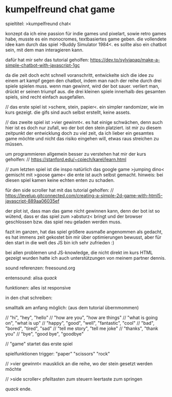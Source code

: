 # kumpelfreund chat game
spieltitel: >kumpelfreund chat<

konzept
da ich eine passion für indie games und pixelart, sowie 
retro games habe, musste es ein monocromes, textbasiertes game geben. 
die vollendete idee kam durch das spiel >Buddy Simulator 1984<.
es sollte also ein chatbot sein, mit dem man interagieren kann. 

dafür hat mir sehr das tutorial geholfen:
https://dev.to/sylviapap/make-a-simple-chatbot-with-javascript-1gc

da die zeit doch echt schnell voranschritt, entwickelte sich die 
idee zu einem art kampf gegen den chatbot, indem man nach der reihe 
durch drei spiele spielen muss. wenn man gewinnt, wird der bot 
sauer. verliert man, drückt er seinen triumpf aus. die drei kleinen
spiele innerhalb des gesamten spiels, sind recht einfach ausgefallen.

// das erste spiel ist >schere, stein, papier<. 
ein simpler randomizer, wie im kurs gezeigt.
die gifs sind auch selbst erstellt, keine assets.

// das zweite spiel ist >vier gewinnt<. 
es hat einige schwächen, denn auch hier ist es doch 
nur zufall, wo der bot den stein platziert. 
ist mir zu diesem zeitpunkt der entwicklung doch zu viel zeit, da ich lieber
ein gesamtes game möchte und nicht das risiko eingehen will, etwas raus streichen zu müssen.

um programmieren allgemein besser zu verstehen hat mir der kurs geholfen:
// https://stanford.edu/~cpiech/karel/learn.html

// zum letzten spiel ist die inspo natürlich das 
google game >jumping dino< gemischt mit >goose game<
die ente ist auch selbst gemacht. 
hinweis: bei diesen spiel kamen keine echten enten zu schaden. 

für den side scroller hat mit das tutorial geholfen:
// https://levelup.gitconnected.com/creating-a-simple-2d-game-with-html5-javascript-889aa06035ef

der plot ist, dass man das game nicht gewinnen kann, denn der bot 
ist so wütend, dass er das spiel zum >absturz< bringt und der 
browser geschlossen bzw. das spiel neu geladen werden muss. 


fazit
im ganzen, hat das spiel größere ausmaße angenommen als gedacht, es hat immens zeit gekostet
bin mir über optimierungen bewusst, aber für den start in die welt des JS bin ich sehr zufrieden :)

bei allen problemen und JS-knowledge, die nicht direkt im 
kurs HTML gezeigt wurden hatte ich auch unterstützungen von meinem partner dennis.

sound referenzen:
freesound.org

entensound: alisa *quack*


funktionen:
alles ist responsive 

in den chat schreiben:

smalltalk am anfang möglich:
(aus dem tutorial übernmommen)

// "hi", "hey", "hello" 
// "how are you", "how are things"
// "what is going on", "what is up"
// "happy", "good", "well", "fantastic", "cool"
// "bad", "bored", "tired", "sad"
// "tell me story", "tell me joke"
// "thanks", "thank you"
// "bye", "good bye", "goodbye"

// "game" 
startet das erste spiel

spielfunktionen trigger:
"paper"
"scissors"
"rock"

// >vier gewinnt< 
mausklick an die reihe, wo der stein gesetzt werden möchte

// >side scroller<
pfeiltasten zum steuern
leertaste zum springen


*quack* ende.
